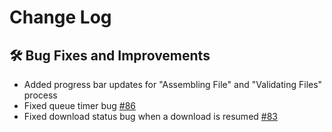 # Change Log


## :hammer_and_wrench: Bug Fixes and Improvements

- Added progress bar updates for "Assembling File" and "Validating Files" process
- Fixed queue timer bug [#86](https://github.com/AminBhst/brisk/issues/86)
- Fixed download status bug when a download is resumed [#83](https://github.com/AminBhst/brisk/issues/83)
